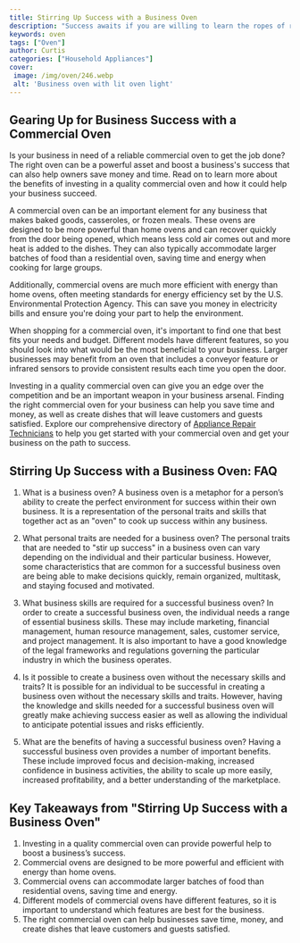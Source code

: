 ```yaml
---
title: Stirring Up Success with a Business Oven
description: "Success awaits if you are willing to learn the ropes of running a business Find out how a business oven can help to ensure success for your venture"
keywords: oven
tags: ["Oven"]
author: Curtis
categories: ["Household Appliances"]
cover: 
 image: /img/oven/246.webp
 alt: 'Business oven with lit oven light'
---
```

## Gearing Up for Business Success with a Commercial Oven

Is your business in need of a reliable commercial oven to get the job done? The right oven can be a powerful asset and boost a business's success that can also help owners save money and time. Read on to learn more about the benefits of investing in a quality commercial oven and how it could help your business succeed. 

A commercial oven can be an important element for any business that makes baked goods, casseroles, or frozen meals. These ovens are designed to be more powerful than home ovens and can recover quickly from the door being opened, which means less cold air comes out and more heat is added to the dishes. They can also typically accommodate larger batches of food than a residential oven, saving time and energy when cooking for large groups.

Additionally, commercial ovens are much more efficient with energy than home ovens, often meeting standards for energy efficiency set by the U.S. Environmental Protection Agency. This can save you money in electricity bills and ensure you're doing your part to help the environment. 

When shopping for a commercial oven, it's important to find one that best fits your needs and budget. Different models have different features, so you should look into what would be the most beneficial to your business. Larger businesses may benefit from an oven that includes a conveyor feature or infrared sensors to provide consistent results each time you open the door.

Investing in a quality commercial oven can give you an edge over the competition and be an important weapon in your business arsenal. Finding the right commercial oven for your business can help you save time and money, as well as create dishes that will leave customers and guests satisfied. Explore our comprehensive directory of [Appliance Repair Technicians](./pages/appliance-repair-technicians) to help you get started with your commercial oven and get your business on the path to success.

## Stirring Up Success with a Business Oven: FAQ

1. What is a business oven?
A business oven is a metaphor for a person’s ability to create the perfect environment for success within their own business. It is a representation of the personal traits and skills that together act as an "oven" to cook up success within any business.

2. What personal traits are needed for a business oven?
The personal traits that are needed to "stir up success" in a business oven can vary depending on the individual and their particular business. However, some characteristics that are common for a successful business oven are being able to make decisions quickly, remain organized, multitask, and staying focused and motivated.

3. What business skills are required for a successful business oven?
In order to create a successful business oven, the individual needs a range of essential business skills. These may include marketing, financial management, human resource management, sales, customer service, and project management. It is also important to have a good knowledge of the legal frameworks and regulations governing the particular industry in which the business operates.

4. Is it possible to create a business oven without the necessary skills and traits?
It is possible for an individual to be successful in creating a business oven without the necessary skills and traits. However, having the knowledge and skills needed for a successful business oven will greatly make achieving success easier as well as allowing the individual to anticipate potential issues and risks efficiently.

5. What are the benefits of having a successful business oven?
Having a successful business oven provides a number of important benefits. These include improved focus and decision-making, increased confidence in business activities, the ability to scale up more easily, increased profitability, and a better understanding of the marketplace.

## Key Takeaways from "Stirring Up Success with a Business Oven" 
1. Investing in a quality commercial oven can provide powerful help to boost a business’s success.
2. Commercial ovens are designed to be more powerful and efficient with energy than home ovens.
3. Commercial ovens can accommodate larger batches of food than residential ovens, saving time and energy.
4. Different models of commercial ovens have different features, so it is important to understand which features are best for the business. 
5. The right commercial oven can help businesses save time, money, and create dishes that leave customers and guests satisfied.
